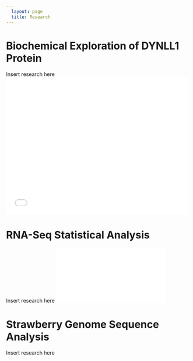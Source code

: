 ```yaml
---
  layout: page
  title: Research
---
```

# Biochemical Exploration of DYNLL1 Protein
Insert research here
<embed src="/assets/img/LC8_article.pdf" width="500" height="375" 
 type="application/pdf">
 
 
# RNA-Seq Statistical Analysis
Insert research here
<embed src="/assets/img/RNASeq_article.pdf" 
 type="application/pdf">
 
 
# Strawberry Genome Sequence Analysis
Insert research here
